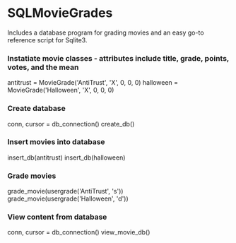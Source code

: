 # SQLMovieGrades
Includes a database program for grading movies and an easy go-to reference script for Sqlite3.

### Instatiate movie classes - attributes include title, grade, points, votes, and the mean
antitrust = MovieGrade('AntiTrust', 'X', 0, 0, 0)
halloween = MovieGrade('Halloween', 'X', 0, 0, 0)

### Create database 
conn, cursor = db_connection()
create_db()

### Insert movies into database
insert_db(antitrust)
insert_db(halloween)

### Grade movies
grade_movie(usergrade('AntiTrust', 's'))
grade_movie(usergrade('Halloween', 'd'))

### View content from database
conn, cursor = db_connection()
view_movie_db()
